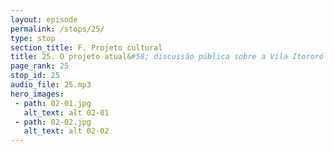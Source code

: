 ```yaml
---
layout: episode
permalink: /stops/25/
type: stop
section_title: F. Projeto cultural
title: 25. O projeto atual&#58; discussão pública sobre a Vila Itororó
page_rank: 25
stop_id: 25
audio_file: 25.mp3
hero_images:
 - path: 02-01.jpg
   alt_text: alt 02-01
 - path: 02-02.jpg
   alt_text: alt 02-02
---
```

